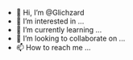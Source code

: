 - 👋 Hi, I’m @Glichzard
- 👀 I’m interested in ...
- 🌱 I’m currently learning ...
- 💞️ I’m looking to collaborate on ...
- 📫 How to reach me ...

<!---
Glichzard/Glichzard is a ✨ special ✨ repository because its `README.md` (this file) appears on your GitHub profile.
You can click the Preview link to take a look at your changes.
--->
